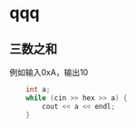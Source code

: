 # qqq
## 三数之和

例如输入0xA，输出10

```c++
    int a;
    while (cin >> hex >> a) {
        cout << a << endl;
    }
```

